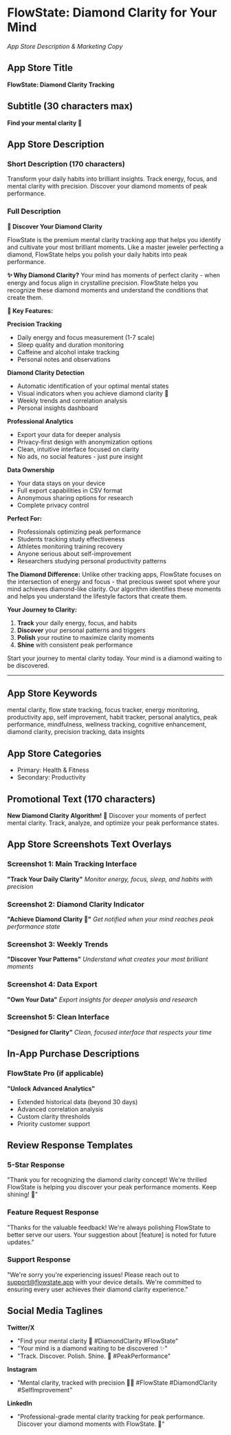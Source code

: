 # FlowState: Diamond Clarity for Your Mind
*App Store Description & Marketing Copy*

## App Store Title
**FlowState: Diamond Clarity Tracking**

## Subtitle (30 characters max)
**Find your mental clarity 💎**

## App Store Description

### Short Description (170 characters)
Transform your daily habits into brilliant insights. Track energy, focus, and mental clarity with precision. Discover your diamond moments of peak performance.

### Full Description

**💎 Discover Your Diamond Clarity**

FlowState is the premium mental clarity tracking app that helps you identify and cultivate your most brilliant moments. Like a master jeweler perfecting a diamond, FlowState helps you polish your daily habits into peak performance.

**✨ Why Diamond Clarity?**
Your mind has moments of perfect clarity - when energy and focus align in crystalline precision. FlowState helps you recognize these diamond moments and understand the conditions that create them.

**🎯 Key Features:**

**Precision Tracking**
- Daily energy and focus measurement (1-7 scale)
- Sleep quality and duration monitoring  
- Caffeine and alcohol intake tracking
- Personal notes and observations

**Diamond Clarity Detection**
- Automatic identification of your optimal mental states
- Visual indicators when you achieve diamond clarity 💎
- Weekly trends and correlation analysis
- Personal insights dashboard

**Professional Analytics**
- Export your data for deeper analysis
- Privacy-first design with anonymization options
- Clean, intuitive interface focused on clarity
- No ads, no social features - just pure insight

**Data Ownership**
- Your data stays on your device
- Full export capabilities in CSV format
- Anonymous sharing options for research
- Complete privacy control

**Perfect For:**
- Professionals optimizing peak performance
- Students tracking study effectiveness  
- Athletes monitoring training recovery
- Anyone serious about self-improvement
- Researchers studying personal productivity patterns

**The Diamond Difference:**
Unlike other tracking apps, FlowState focuses on the intersection of energy and focus - that precious sweet spot where your mind achieves diamond-like clarity. Our algorithm identifies these moments and helps you understand the lifestyle factors that create them.

**Your Journey to Clarity:**
1. **Track** your daily energy, focus, and habits
2. **Discover** your personal patterns and triggers
3. **Polish** your routine to maximize clarity moments
4. **Shine** with consistent peak performance

Start your journey to mental clarity today. Your mind is a diamond waiting to be discovered.

---

## App Store Keywords
mental clarity, flow state tracking, focus tracker, energy monitoring, productivity app, self improvement, habit tracker, personal analytics, peak performance, mindfulness, wellness tracking, cognitive enhancement, diamond clarity, precision tracking, data insights

## App Store Categories
- Primary: Health & Fitness
- Secondary: Productivity

## Promotional Text (170 characters)
**New Diamond Clarity Algorithm!** 💎 Discover your moments of perfect mental clarity. Track, analyze, and optimize your peak performance states.

## App Store Screenshots Text Overlays

### Screenshot 1: Main Tracking Interface
**"Track Your Daily Clarity"**
*Monitor energy, focus, sleep, and habits with precision*

### Screenshot 2: Diamond Clarity Indicator  
**"Achieve Diamond Clarity 💎"**
*Get notified when your mind reaches peak performance state*

### Screenshot 3: Weekly Trends
**"Discover Your Patterns"**
*Understand what creates your most brilliant moments*

### Screenshot 4: Data Export
**"Own Your Data"**
*Export insights for deeper analysis and research*

### Screenshot 5: Clean Interface
**"Designed for Clarity"**
*Clean, focused interface that respects your time*

## In-App Purchase Descriptions

### FlowState Pro (if applicable)
**"Unlock Advanced Analytics"**
- Extended historical data (beyond 30 days)
- Advanced correlation analysis
- Custom clarity thresholds
- Priority customer support

## Review Response Templates

### 5-Star Response
"Thank you for recognizing the diamond clarity concept! We're thrilled FlowState is helping you discover your peak performance moments. Keep shining! 💎"

### Feature Request Response  
"Thanks for the valuable feedback! We're always polishing FlowState to better serve our users. Your suggestion about [feature] is noted for future updates."

### Support Response
"We're sorry you're experiencing issues! Please reach out to support@flowstate.app with your device details. We're committed to ensuring every user achieves their diamond clarity experience."

## Social Media Taglines

**Twitter/X**
- "Find your mental clarity 💎 #DiamondClarity #FlowState"
- "Your mind is a diamond waiting to be discovered ✨"
- "Track. Discover. Polish. Shine. 💎 #PeakPerformance"

**Instagram**
- "Mental clarity, tracked with precision 💎✨ #FlowState #DiamondClarity #SelfImprovement"

**LinkedIn**  
- "Professional-grade mental clarity tracking for peak performance. Discover your diamond moments with FlowState. 💎"